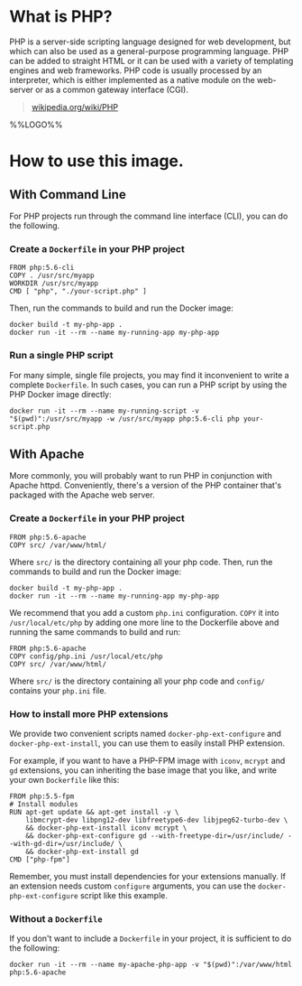 # What is PHP?

PHP is a server-side scripting language designed for web development, but which
can also be used as a general-purpose programming language. PHP can be added to
straight HTML or it can be used with a variety of templating engines and web
frameworks. PHP code is usually processed by an interpreter, which is either
implemented as a native module on the web-server or as a common gateway
interface (CGI).

> [wikipedia.org/wiki/PHP](http://en.wikipedia.org/wiki/PHP)

%%LOGO%%

# How to use this image.

## With Command Line

For PHP projects run through the command line interface (CLI), you can do the
following.

### Create a `Dockerfile` in your PHP project

    FROM php:5.6-cli
    COPY . /usr/src/myapp
    WORKDIR /usr/src/myapp
    CMD [ "php", "./your-script.php" ]

Then, run the commands to build and run the Docker image:

    docker build -t my-php-app .
    docker run -it --rm --name my-running-app my-php-app

### Run a single PHP script

For many simple, single file projects, you may find it inconvenient to write a
complete `Dockerfile`. In such cases, you can run a PHP script by using the PHP
Docker image directly:

    docker run -it --rm --name my-running-script -v "$(pwd)":/usr/src/myapp -w /usr/src/myapp php:5.6-cli php your-script.php

## With Apache

More commonly, you will probably want to run PHP in conjunction with Apache
httpd. Conveniently, there's a version of the PHP container that's packaged with
the Apache web server.

### Create a `Dockerfile` in your PHP project

    FROM php:5.6-apache
    COPY src/ /var/www/html/

Where `src/` is the directory containing all your php code. Then, run the commands to build and run the Docker image:

    docker build -t my-php-app .
    docker run -it --rm --name my-running-app my-php-app

We recommend that you add a custom `php.ini` configuration. `COPY` it into
`/usr/local/etc/php` by adding one more line to the Dockerfile above and running the
same commands to build and run:

    FROM php:5.6-apache
    COPY config/php.ini /usr/local/etc/php
    COPY src/ /var/www/html/

Where `src/` is the directory containing all your php code and `config/`
contains your `php.ini` file.

### How to install more PHP extensions

We provide two convenient scripts named `docker-php-ext-configure` and `docker-php-ext-install`, you can use them to
easily install PHP extension.

For example, if you want to have a PHP-FPM image with `iconv`, `mcrypt` and `gd` 
extensions, you can inheriting the base image that you like, and write your own 
`Dockerfile` like this:

    FROM php:5.5-fpm
    # Install modules
    RUN apt-get update && apt-get install -y \
        libmcrypt-dev libpng12-dev libfreetype6-dev libjpeg62-turbo-dev \
        && docker-php-ext-install iconv mcrypt \
        && docker-php-ext-configure gd --with-freetype-dir=/usr/include/ --with-gd-dir=/usr/include/ \
        && docker-php-ext-install gd
    CMD ["php-fpm"]

Remember, you must install dependencies for your extensions manually. If an extension needs custom `configure` arguments,
you can use the `docker-php-ext-configure` script like this example.

### Without a `Dockerfile`

If you don't want to include a `Dockerfile` in your project, it is sufficient to
do the following:

    docker run -it --rm --name my-apache-php-app -v "$(pwd)":/var/www/html php:5.6-apache

